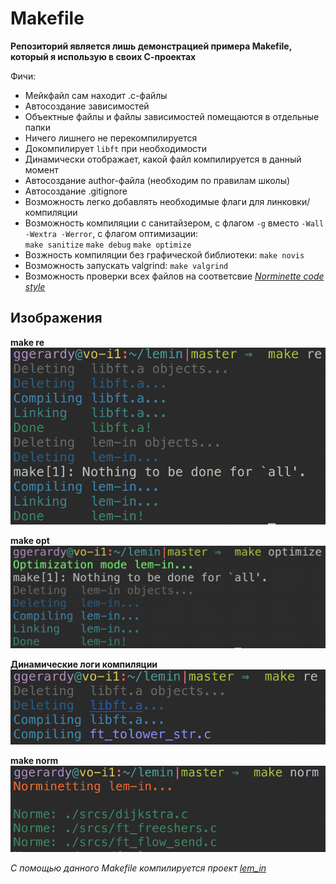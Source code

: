 # Makefile

**Репозиторий является лишь демонстрацией примера Makefile, который я использую в своих С-проектах**  

Фичи:  
+ Мейкфайл сам находит .c-файлы  
+ Автосоздание зависимостей  
+ Объектные файлы и файлы зависимостей помещаются в отдельные папки  
+ Ничего лишнего не перекомпилируется  
+ Докомпилирует `libft` при необходимости
+ Динамически отображает, какой файл компилируется в данный момент
+ Автосоздание author-файла (необходим по правилам школы)
+ Автосоздание .gitignore
+ Возможность легко добавлять необходимые флаги для линковки/компиляции
+ Возможность компиляции с санитайзером, c флагом `-g` вместо `-Wall -Wextra -Werror`, с флагом оптимизации:  
  `make sanitize` `make debug` `make optimize`  
+ Возжность компиляции без графической библиотеки: `make novis`  
+ Возможность запускать valgrind: `make valgrind`
+ Возможность проверки всех файлов на соответсвие *[Norminette code style](https://github.com/liftchampion/Norminette)*  

## Изображения
**make re**
![re](https://raw.githubusercontent.com/liftchampion/Makefile/master/imgs/re.png)

**make opt**
![opt](https://raw.githubusercontent.com/liftchampion/Makefile/master/imgs/opt.png)

**Динамические логи компиляции**
![dinamic](https://raw.githubusercontent.com/liftchampion/Makefile/master/imgs/dinamic.png)

**make norm**
![norm](https://raw.githubusercontent.com/liftchampion/Makefile/master/imgs/norm.png)

*С помощью данного Makefile компилируется проект [lem_in](https://github.com/liftchampion/lem_in)*
